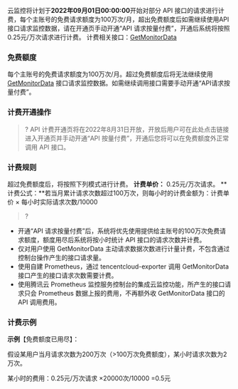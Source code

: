 云监控将计划于**2022年09月01日00:00:00**开始对部分 API 接口的请求进行计费，每个主账号的免费请求额度为100万次/月，超出免费额度后如需继续使用API接口请求监控数据，请在开通页手动开通“API 请求按量付费”，开通后系统将按照0.25元/万次请求进行计费。 
计费相关接口：[GetMonitorData](https://cloud.tencent.com/document/product/248/31014)




### 免费额度
每个主账号的免费请求额度为100万次/月。超过免费额度后将无法继续使用 [GetMonitorData](https://cloud.tencent.com/document/product/248/31014) 接口请求监控数据。如需继续调用接口需要手动开通“API请求按量付费”。

### 计费开通操作
>? API 计费开通页将在2022年8月31日开放，开放后用户可在此处点击链接进入开通页并手动开通“API 按量付费”，开通后您将可以在免费额度外正常调用 API 接口。

### 计费规则
超过免费额度后，将按照下列模式进行计费。
**计费单价：** 0.25元/万次请求。
**计费公式：**若当月累计请求次数超过100万次，则每小时的计费金额为：计费单价 × 每小时实际请求次数/10000
>? 
- 开通“API 请求按量付费”后，系统将优先使用提供给主账号的100万次免费请求额度，额度用尽后系统将按小时统计 API 接口的请求次数并计费。
- 仅对用户使用 GetMonitorData 主动请求数据次数进行计量计费，不包含通过控制台操作产生的接口请求量。
- 使用自建 Prometheus，通过 tencentcloud-exporter 调用 GetMonitorData 接口产生的接口请求次数需要计费。
- 使用腾讯云 Prometheus 监控服务控制台的集成云监控功能，所产生的接口请求只会 Prometheus 数据上报的费用，不再额外收 GetMonitorData 接口的 API 调用费用。

### 计费示例
**示例**【免费额度已用尽】：

假设某用户当月请求次数为200万次（>100万次免费额度），某小时请求次数为2万次。

某小时的费用：0.25元/万次请求 ×20000次/10000 =0.5元

 
